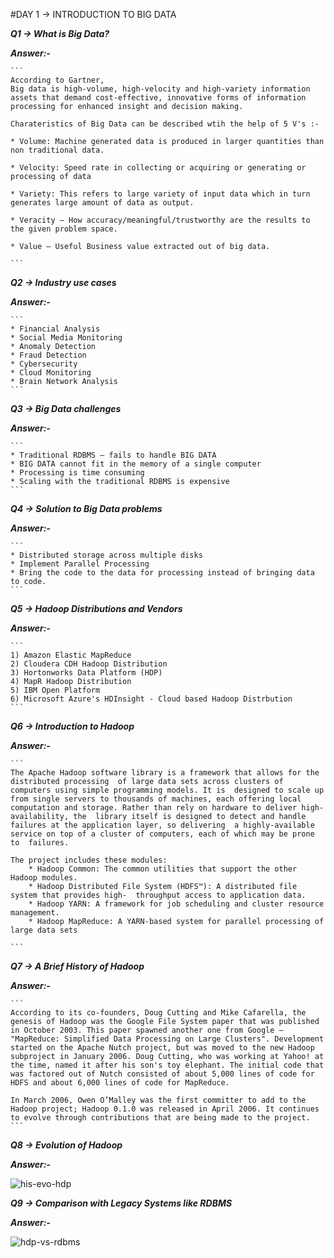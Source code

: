 #DAY 1 -> INTRODUCTION TO BIG DATA

***Q1 -> What is Big Data?***

***Answer:-***

    ```
    According to Gartner,
    Big data is high-volume, high-velocity and high-variety information assets that demand cost-effective, innovative forms of information processing for enhanced insight and decision making.

    Charateristics of Big Data can be described wtih the help of 5 V's :-

    * Volume: Machine generated data is produced in larger quantities than non traditional data.

    * Velocity: Speed rate in collecting or acquiring or generating or processing of data

    * Variety: This refers to large variety of input data which in turn generates large amount of data as output.

    * Veracity – How accuracy/meaningful/trustworthy are the results to the given problem space. 

    * Value – Useful Business value extracted out of big data.

    ```

***Q2 -> Industry use cases***

***Answer:-***

    ```
    * Financial Analysis
    * Social Media Monitoring
    * Anomaly Detection
    * Fraud Detection
    * Cybersecurity
    * Cloud Monitoring
    * Brain Network Analysis
    ```

***Q3 -> Big Data challenges***

***Answer:-***

    ```
    * Traditional RDBMS – fails to handle BIG DATA
    * BIG DATA cannot fit in the memory of a single computer
    * Processing is time consuming
    * Scaling with the traditional RDBMS is expensive
    ```

***Q4 -> Solution to Big Data problems***

***Answer:-***

    ```
    * Distributed storage across multiple disks
    * Implement Parallel Processing
    * Bring the code to the data for processing instead of bringing data to code.
    ```

***Q5 -> Hadoop Distributions and Vendors***

***Answer:-***

    ```
    1) Amazon Elastic MapReduce
    2) Cloudera CDH Hadoop Distribution
    3) Hortonworks Data Platform (HDP)
    4) MapR Hadoop Distribution
    5) IBM Open Platform
    6) Microsoft Azure's HDInsight - Cloud based Hadoop Distrbution
    ```

***Q6 -> Introduction to Hadoop***

***Answer:-***

    ```
    The Apache Hadoop software library is a framework that allows for the distributed processing  of large data sets across clusters of computers using simple programming models. It is  designed to scale up from single servers to thousands of machines, each offering local  computation and storage. Rather than rely on hardware to deliver high-availability, the  library itself is designed to detect and handle failures at the application layer, so delivering  a highly-available service on top of a cluster of computers, each of which may be prone to  failures.

    The project includes these modules:
        * Hadoop Common: The common utilities that support the other Hadoop modules.
        * Hadoop Distributed File System (HDFS™): A distributed file system that provides high-  throughput access to application data.
        * Hadoop YARN: A framework for job scheduling and cluster resource management.
        * Hadoop MapReduce: A YARN-based system for parallel processing of large data sets

    ```

***Q7 -> A Brief History of Hadoop***

***Answer:-***

    ```
    According to its co-founders, Doug Cutting and Mike Cafarella, the genesis of Hadoop was the Google File System paper that was published in October 2003. This paper spawned another one from Google – "MapReduce: Simplified Data Processing on Large Clusters". Development started on the Apache Nutch project, but was moved to the new Hadoop subproject in January 2006. Doug Cutting, who was working at Yahoo! at the time, named it after his son's toy elephant. The initial code that was factored out of Nutch consisted of about 5,000 lines of code for HDFS and about 6,000 lines of code for MapReduce.

    In March 2006, Owen O’Malley was the first committer to add to the Hadoop project; Hadoop 0.1.0 was released in April 2006. It continues to evolve through contributions that are being made to the project.
    ```

***Q8 -> Evolution of Hadoop***

***Answer:-***

![his-evo-hdp](images/History-and-Evolution-of-Hadoop.jpg)


***Q9 -> Comparison with Legacy Systems like RDBMS***

***Answer:-***

![hdp-vs-rdbms](images/HADOOP-VS-RDBMS.jpg)

